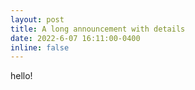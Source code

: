 ```yaml
---
layout: post
title: A long announcement with details
date: 2022-6-07 16:11:00-0400
inline: false
---
```

hello!
